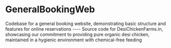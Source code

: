 # GeneralBookingWeb
Codebase for a general booking website, demonstrating basic structure and features for online reservations ----       Source code for DesiChickenFarms.in, showcasing our commitment to providing pure organic desi chicken, maintained in a hygienic environment with chemical-free feeding
